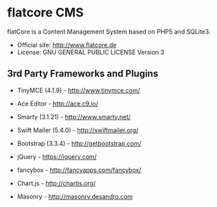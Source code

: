 flatcore CMS
============

flatCore is a Content Management System based on PHP5 and SQLite3.

* Official site: http://www.flatcore.de
* License: GNU GENERAL PUBLIC LICENSE Version 3

3rd Party Frameworks and Plugins
-----------------

* TinyMCE (4.1.9) - http://www.tinymce.com/
* Ace Editor - http://ace.c9.io/
* Smarty (3.1.21) - http://www.smarty.net/
* Swift Mailer (5.4.0) - http://swiftmailer.org/
* Bootstrap (3.3.4) - http://getbootstrap.com/

* jQuery - https://jquery.com/
* fancybox - http://fancyapps.com/fancybox/
* Chart.js - http://chartjs.org/
* Masonry - http://masonry.desandro.com
